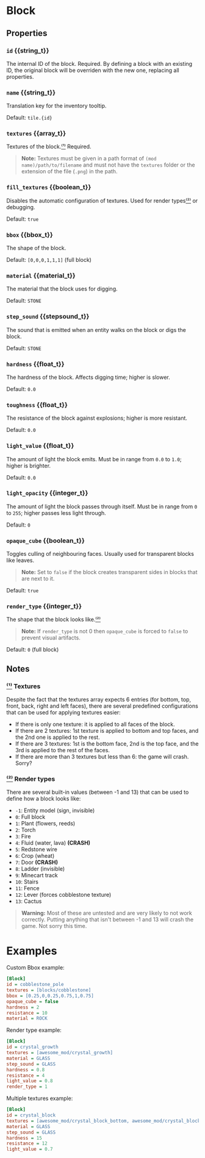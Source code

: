 # Block

## Properties
### `id` {{string_t}}
The internal ID of the block. Required.
By defining a block with an existing ID, the original block will be overriden with the new one, replacing all properties.

### `name` {{string_t}}
Translation key for the inventory tooltip.

Default: `tile.{id}`

### `textures` {{array_t}}
Textures of the block.[⁽¹⁾](#Textures) Required.
> **Note:** Textures must be given in a path format of `(mod name)/path/to/filename` and must not have the `textures` folder or the extension of the file (`.png`) in the path.

### `fill_textures` {{boolean_t}}
Disables the automatic configuration of textures.
Used for render types[⁽²⁾](#Render%20Types) or debugging.

Default: `true`

### `bbox` {{bbox_t}}
The shape of the block.

Default: `[0,0,0,1,1,1]` (full block)

### `material` {{material_t}}
The material that the block uses for digging.

Default: `STONE`

### `step_sound` {{stepsound_t}}
The sound that is emitted when an entity walks on the block or digs the block.

Default: `STONE`

### `hardness` {{float_t}}
The hardness of the block. 
Affects digging time; higher is slower.

Default: `0.0`

### `toughness` {{float_t}}
The resistance of the block against explosions; higher is more resistant.

Default: `0.0`

### `light_value` {{float_t}}
The amount of light the block emits.
Must be in range from `0.0` to `1.0`; higher is brighter.

Default: `0.0`

### `light_opacity` {{integer_t}}
The amount of light the block passes through itself.
Must be in range from `0` to `255`; higher passes less light through.

Default: `0`

### `opaque_cube` {{boolean_t}}
Toggles culling of neighbouring faces.
Usually used for transparent blocks like leaves.
> **Note:** Set to `false` if the block creates transparent sides in blocks that are next to it.

Default: `true`

### `render_type` {{integer_t}}
The shape that the block looks like.[⁽²⁾](#Render%20Types)
> **Note:** If `render_type` is not 0 then `opaque_cube` is forced to `false` to prevent visual artifacts.

Default: `0` (full block)

## Notes
### [⁽¹⁾](#textures) Textures
Despite the fact that the textures array expects 6 entries (for bottom, top, front, back, right and left faces), there are several predefined configurations that can be used for applying textures easier:
- If there is only one texture: it is applied to all faces of the block.
- If there are 2 textures: 1st texture is applied to bottom and top faces, and the 2nd one is applied to the rest.
- If there are 3 textures: 1st is the bottom face, 2nd is the top face, and the 3rd is applied to the rest of the faces.
- If there are more than 3 textures but less than 6: the game will crash. Sorry?

### [⁽²⁾](#render_type) Render types
There are several built-in values (between -1 and 13) that can be used to define how a block looks like:
- `-1`: Entity model (sign, invisible)
- `0`: Full block
- `1`: Plant (flowers, reeds)
- `2`: Torch
- `3`: Fire
- `4`: Fluid (water, lava) **(CRASH)**
- `5`: Redstone wire
- `6`: Crop (wheat)
- `7`: Door **(CRASH)**
- `8`: Ladder (invisible)
- `9`: Minecart track
- `10`: Stairs
- `11`: Fence
- `12`: Lever (forces cobblestone texture)
- `13`: Cactus
> **Warning:** Most of these are untested and are very likely to not work correctly.
Putting anything that isn't between -1 and 13 will crash the game. Not sorry this time.

# Examples
Custom Bbox example:
```ini
[Block]
id = cobblestone_pole
textures = [blocks/cobblestone]
bbox = [0.25,0,0.25,0.75,1,0.75]
opaque_cube = false
hardness = 2
resistance = 10
material = ROCK
```
Render type example:
```ini
[Block]
id = crystal_growth
textures = [awesome_mod/crystal_growth]
material = GLASS
step_sound = GLASS
hardness = 0.8
resistance = 4
light_value = 0.8
render_type = 1
```
Multiple textures example:
```ini
[Block]
id = crystal_block
textures = [awesome_mod/crystal_block_bottom, awesome_mod/crystal_block_side, awesome_mod/crystal_block_top]
material = GLASS
step_sound = GLASS
hardness = 15
resistance = 12
light_value = 0.7
```